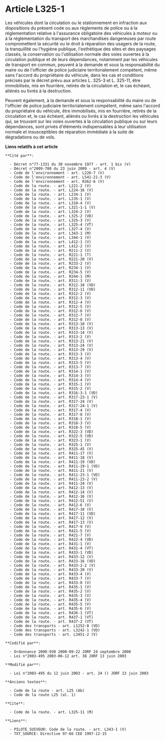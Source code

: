 # Article L325-1

Les véhicules dont la circulation ou le stationnement en infraction aux dispositions du présent code ou aux règlements de
police ou à la réglementation relative à l'assurance obligatoire des véhicules à moteur ou à la réglementation du transport
des marchandises dangereuses par route compromettent la sécurité ou le droit à réparation des usagers de la route, la
tranquillité ou l'hygiène publique, l'esthétique des sites et des paysages classés, la conservation ou l'utilisation normale
des voies ouvertes à la circulation publique et de leurs dépendances, notamment par les véhicules de transport en commun,
peuvent à la demande et sous la responsabilité du maire ou de l'officier de police judiciaire territorialement compétent,
même sans l'accord du propriétaire du véhicule, dans les cas et conditions précisés par le décret prévu aux articles L. 325-3
et L. 325-11, être immobilisés, mis en fourrière, retirés de la circulation et, le cas échéant, aliénés ou livrés à la
destruction.

Peuvent également, à la demande et sous la responsabilité du maire ou de l'officier de police judiciaire territorialement
compétent, même sans l'accord du propriétaire du véhicule, être immobilisés, mis en fourrière, retirés de la circulation et,
le cas échéant, aliénés ou livrés à la destruction les véhicules qui, se trouvant sur les voies ouvertes à la circulation
publique ou sur leurs dépendances, sont privés d'éléments indispensables à leur utilisation normale et insusceptibles de
réparation immédiate à la suite de dégradations ou de vols.

**Liens relatifs à cet article**

	**Cité par**:

	  - Décret n°77-1331 du 30 novembre 1977 - art. 1 bis (V)
	  - Décret n°2009-780 du 23 juin 2009 - art. 4 (V)
	  - Code de l'environnement - art. L226-7 (V)
	  - Code de l'environnement - art. L541-21-3 (V)
	  - Code de l'environnement - art. R362-6 (V)
	  - Code de la route. - art. L221-2 (V)
	  - Code de la route. - art. L224-16 (V)
	  - Code de la route. - art. L234-1 (V)
	  - Code de la route. - art. L235-1 (V)
	  - Code de la route. - art. L318-4 (V)
	  - Code de la route. - art. L321-1-1 (V)
	  - Code de la route. - art. L324-2 (V)
	  - Code de la route. - art. L325-2 (VD)
	  - Code de la route. - art. L325-3 (V)
	  - Code de la route. - art. L325-4 (VT)
	  - Code de la route. - art. L327-4 (V)
	  - Code de la route. - art. L343-1 (M)
	  - Code de la route. - art. L344-1 (V)
	  - Code de la route. - art. L412-1 (V)
	  - Code de la route. - art. L412-2 (V)
	  - Code de la route. - art. R211-2 (V)
	  - Code de la route. - art. R221-1 (T)
	  - Code de la route. - art. R221-20 (V)
	  - Code de la route. - art. R233-2 (V)
	  - Code de la route. - art. R234-1 (V)
	  - Code de la route. - art. R234-5 (V)
	  - Code de la route. - art. R244-1 (M)
	  - Code de la route. - art. R311-3 (V)
	  - Code de la route. - art. R312-10 (VD)
	  - Code de la route. - art. R312-11 (VD)
	  - Code de la route. - art. R312-2 (V)
	  - Code de la route. - art. R312-3 (V)
	  - Code de la route. - art. R312-4 (V)
	  - Code de la route. - art. R312-5 (V)
	  - Code de la route. - art. R312-6 (V)
	  - Code de la route. - art. R312-7 (V)
	  - Code de la route. - art. R312-8 (V)
	  - Code de la route. - art. R313-10 (V)
	  - Code de la route. - art. R313-13 (V)
	  - Code de la route. - art. R313-14 (V)
	  - Code de la route. - art. R313-2 (V)
	  - Code de la route. - art. R313-21 (V)
	  - Code de la route. - art. R313-24 (V)
	  - Code de la route. - art. R313-29 (V)
	  - Code de la route. - art. R313-3 (V)
	  - Code de la route. - art. R313-4 (V)
	  - Code de la route. - art. R313-5 (V)
	  - Code de la route. - art. R313-7 (V)
	  - Code de la route. - art. R314-1 (V)
	  - Code de la route. - art. R314-3 (V)
	  - Code de la route. - art. R314-4 (V)
	  - Code de la route. - art. R315-1 (V)
	  - Code de la route. - art. R315-2 (V)
	  - Code de la route. - art. R316-3-1 (VD)
	  - Code de la route. - art. R317-23-1 (V)
	  - Code de la route. - art. R317-24 (V)
	  - Code de la route. - art. R317-24-1 (V)
	  - Code de la route. - art. R317-4 (V)
	  - Code de la route. - art. R317-8 (V)
	  - Code de la route. - art. R318-1 (V)
	  - Code de la route. - art. R318-3 (V)
	  - Code de la route. - art. R318-5 (V)
	  - Code de la route. - art. R322-3 (VD)
	  - Code de la route. - art. R322-5 (VD)
	  - Code de la route. - art. R323-1 (V)
	  - Code de la route. - art. R325-1 (V)
	  - Code de la route. - art. R325-45 (V)
	  - Code de la route. - art. R411-17 (V)
	  - Code de la route. - art. R411-18 (V)
	  - Code de la route. - art. R411-19 (VD)
	  - Code de la route. - art. R411-19-1 (VD)
	  - Code de la route. - art. R411-21 (V)
	  - Code de la route. - art. R411-23-1 (VD)
	  - Code de la route. - art. R411-23-2 (V)
	  - Code de la route. - art. R411-24 (V)
	  - Code de la route. - art. R412-13 (V)
	  - Code de la route. - art. R412-14 (V)
	  - Code de la route. - art. R412-16 (V)
	  - Code de la route. - art. R412-51 (V)
	  - Code de la route. - art. R412-6 (V)
	  - Code de la route. - art. R417-10 (V)
	  - Code de la route. - art. R417-11 (VD)
	  - Code de la route. - art. R417-12 (V)
	  - Code de la route. - art. R417-13 (V)
	  - Code de la route. - art. R417-9 (V)
	  - Code de la route. - art. R421-5 (V)
	  - Code de la route. - art. R421-7 (V)
	  - Code de la route. - art. R422-4 (VD)
	  - Code de la route. - art. R431-1 (V)
	  - Code de la route. - art. R431-4 (VT)
	  - Code de la route. - art. R433-1 (VD)
	  - Code de la route. - art. R433-12 (V)
	  - Code de la route. - art. R433-16 (VD)
	  - Code de la route. - art. R433-2-2 (V)
	  - Code de la route. - art. R433-20 (V)
	  - Code de la route. - art. R433-4 (V)
	  - Code de la route. - art. R433-7 (V)
	  - Code de la route. - art. R433-8 (V)
	  - Code de la route. - art. R435-1 (V)
	  - Code de la route. - art. R435-2 (V)
	  - Code de la route. - art. R435-3 (V)
	  - Code de la route. - art. R435-4 (V)
	  - Code de la route. - art. R435-5 (V)
	  - Code de la route. - art. R435-6 (V)
	  - Code de la route. - art. R436-1 (VT)
	  - Code de la route. - art. R437-1 (VT)
	  - Code de la route. - art. R437-2 (VT)
	  - Code des transports - art. L1252-8 (VD)
	  - Code des transports - art. L3242-1 (VD)
	  - Code des transports - art. L3451-2 (V)

	**Codifié par**:

	  - Ordonnance 2000-930 2000-09-22 JORF 24 septembre 2000
	  - Loi n°2003-495 2003-06-12 art. 38 JORF 13 juin 2003

	**Modifié par**:

	  - Loi n°2003-495 du 12 juin 2003 - art. 24 () JORF 13 juin 2003

	**Anciens textes**:

	  - Code de la route - art. L25 (Ab)
	  - Code de la route L25 (al. 1)

	**Cite**:

	  - Code de la route. - art. L325-11 (M)

	**Liens**:

	  - PILOTE_SUIVEUR: Code de la route. - art. L343-1 (V)
	  - TXT_SOURCE: Directive 97-66 CEE 1997-12-15
